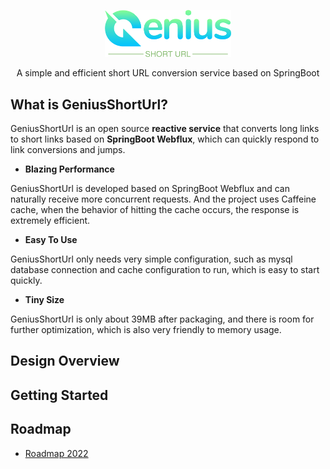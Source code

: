 <p align="center"><img alt="Genius Logo" src="website/static/img/genius-logo.png" width="40%"/></p>
<p align="center">A simple and efficient short URL conversion service based on SpringBoot</p>

What is GeniusShortUrl?
---

GeniusShortUrl is an open source **reactive service** that converts long links to short links based on **SpringBoot Webflux**, which can quickly respond to link conversions and jumps.

- __Blazing Performance__

GeniusShortUrl is developed based on SpringBoot Webflux and can naturally receive more concurrent requests. And the project uses Caffeine cache, when the behavior of hitting the cache occurs, the response is extremely efficient.

- __Easy To Use__

GeniusShortUrl only needs very simple configuration, such as mysql database connection and cache configuration to run, which is easy to start quickly.

- __Tiny Size__

GeniusShortUrl is only about 39MB after packaging, and there is room for further optimization, which is also very friendly to memory usage.

## Design Overview

## Getting Started

## Roadmap

- [Roadmap 2022](https://github.com/icedir/GeniusShortUrl/issues/1)